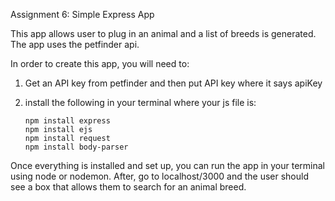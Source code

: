 Assignment 6: Simple Express App

This app allows user to plug in an animal and a list of breeds  is generated.
The app uses the petfinder api.

In order to create this app, you will need to:
  
 1. Get an API key from petfinder and then put API key where it says apiKey
 2. install the following in your terminal where your js file is:
        
        npm install express
        npm install ejs
        npm install request
        npm install body-parser
        
Once everything is installed and set up, you can run the app in your terminal using node or nodemon. 
After, go to localhost/3000 and the user should see a box that allows them to search for an animal breed. 
